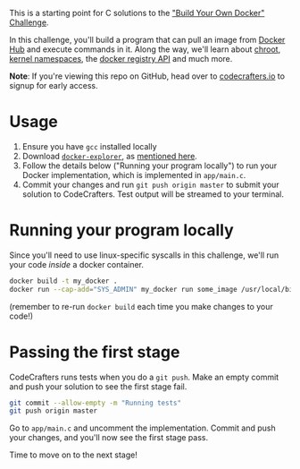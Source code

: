 This is a starting point for C solutions to the
["Build Your Own Docker" Challenge](https://codecrafters.io/challenges/docker).

In this challenge, you'll build a program that can pull an image from
[Docker Hub](https://hub.docker.com/) and execute commands in it. Along the way,
we'll learn about [chroot](https://en.wikipedia.org/wiki/Chroot),
[kernel namespaces](https://en.wikipedia.org/wiki/Linux_namespaces), the
[docker registry API](https://docs.docker.com/registry/spec/api/) and much more.

**Note**: If you're viewing this repo on GitHub, head over to
[codecrafters.io](https://codecrafters.io) to signup for early access.

# Usage

1. Ensure you have `gcc` installed locally
1. Download
   [`docker-explorer`](https://github.com/codecrafters-io/docker-explorer), as
   [mentioned here](https://github.com/codecrafters-io/docker-explorer).
1. Follow the details below ("Running your program locally") to run your Docker
   implementation, which is implemented in `app/main.c`.
1. Commit your changes and run `git push origin master` to submit your solution
   to CodeCrafters. Test output will be streamed to your terminal.

# Running your program locally

Since you'll need to use linux-specific syscalls in this challenge, we'll run
your code _inside_ a docker container.

```sh
docker build -t my_docker .
docker run --cap-add="SYS_ADMIN" my_docker run some_image /usr/local/bin/docker-explorer echo hey
```

(remember to re-run `docker build` each time you make changes to your code!)

# Passing the first stage

CodeCrafters runs tests when you do a `git push`. Make an empty commit and push
your solution to see the first stage fail.

```sh
git commit --allow-empty -m "Running tests"
git push origin master
```

Go to `app/main.c` and uncomment the implementation. Commit and push your
changes, and you'll now see the first stage pass.

Time to move on to the next stage!
